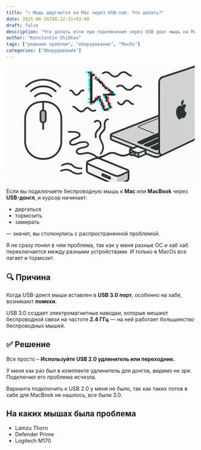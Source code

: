 ```yaml
---
title: "🖱 Мышь дергается на Mac через USB-хаб. Что делать?"
date: 2025-06-26T08:22:31+03:00
draft: false
description: "Что делать если при подключение через USB донг мышь на MacBook тормозит и зависает?"
author: "Konstantin Shibkov"
tags: ["решение проблем", "оборудование", "MacOs"]
categories: ["Оборудование"]
---
```


![Думал у меня мышка бракована!](display.webp)

Если вы подключаете беспроводную мышь к **Mac** или **MacBook** через **USB-донгл**, и курсор начинает:

- дергаться  
- тормозить  
- замирать  

— значит, вы столкнулись с распространенной проблемой.  

Я не сразу понял в чем проблема, так как у меня разные ОС и хаб
хаб переключается между разными устройствами. И только в MacOs
все лагает и тормозит.

## 🔍 Причина

Когда USB-донгл мыши вставлен в **USB 3.0 порт**, особенно на хабе, возникают **помехи**.  

USB 3.0 создает электромагнитные наводки, которые мешают беспроводной
связи на частоте **2.4 ГГц** — на ней работает большинство беспроводных мышей.

## ✅ Решение

Все просто – **Используйте USB 2.0 удлинитель или переходник.**

У меня как раз был в комплекте удлинитель для донгла,
видимо не зря. Подключил его проблема исчезла.

Варианта подключить к USB 2.0 у меня не было, так как таких потов в хабе
для MacBook не нашлось, все были 3.0.

## На каких мышах была проблема

- Lamzu Thorn
- Defender Prime
- Logitech M170


